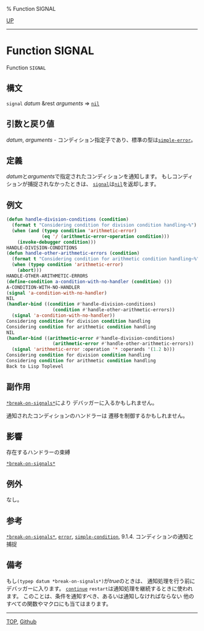 % Function SIGNAL

[UP](9.2.html)  

---

# Function **SIGNAL**


Function `SIGNAL`


## 構文

`signal` *datum* &rest *arguments* => [`nil`](5.3.nil-variable.html)


## 引数と戻り値

*datum*, *arguments* - コンディション指定子であり、標準の型は[`simple-error`](9.2.simple-error.html)。


## 定義

*datum*と*arguments*で指定されたコンディションを通知します。
もしコンディションが捕捉されなかったときは、
[`signal`](9.2.signal.html)は[`nil`](5.3.nil-variable.html)を返却します。


## 例文

```lisp
(defun handle-division-conditions (condition)
  (format t "Considering condition for division condition handling~%")
  (when (and (typep condition 'arithmetic-error)
             (eq '/ (arithmetic-error-operation condition)))
    (invoke-debugger condition)))
HANDLE-DIVISION-CONDITIONS
(defun handle-other-arithmetic-errors (condition)
  (format t "Considering condition for arithmetic condition handling~%")
  (when (typep condition 'arithmetic-error)
    (abort)))
HANDLE-OTHER-ARITHMETIC-ERRORS
(define-condition a-condition-with-no-handler (condition) ())
A-CONDITION-WITH-NO-HANDLER
(signal 'a-condition-with-no-handler)
NIL
(handler-bind ((condition #'handle-division-conditions)
                 (condition #'handle-other-arithmetic-errors))
  (signal 'a-condition-with-no-handler))
Considering condition for division condition handling
Considering condition for arithmetic condition handling
NIL
(handler-bind ((arithmetic-error #'handle-division-conditions)
                 (arithmetic-error #'handle-other-arithmetic-errors))
  (signal 'arithmetic-error :operation '* :operands '(1.2 b)))
Considering condition for division condition handling
Considering condition for arithmetic condition handling
Back to Lisp Toplevel
```


## 副作用

[`*break-on-signals*`](9.2.break-on-signals.html)により
デバッガーに入るかもしれません。

通知されたコンディションのハンドラーは
遷移を制御するかもしれません。


## 影響

存在するハンドラーの束縛

[`*break-on-signals*`](9.2.break-on-signals.html)


## 例外

なし。


## 参考

[`*break-on-signals*`](9.2.break-on-signals.html),
[`error`](9.2.error-function.html),
[`simple-condition`](9.2.simple-condition.html),
9.1.4. コンディションの通知と捕捉


## 備考

もし`(typep datum *break-on-signals*)`が*true*のときは、
通知処理を行う前にデバッガーに入ります。
[`continue`](9.2.continue-restart.html) `restart`は通知処理を継続するときに使われます。
このことは、条件を通知すべき、あるいは通知しなければならない
他のすべての関数やマクロにも当てはまります。


---
[TOP](index.html),  [Github](https://github.com/nptcl/npt-japanese)

